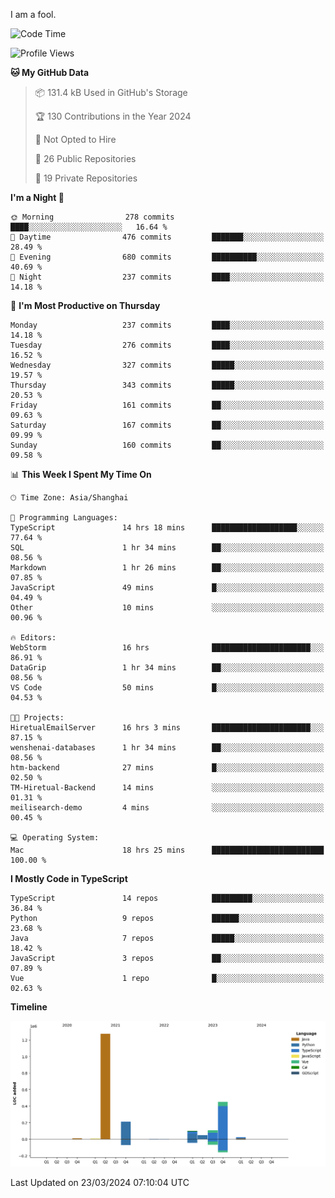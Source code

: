 I am a fool.

<!--START_SECTION:waka-->
![Code Time](http://img.shields.io/badge/Code%20Time-1%2C271%20hrs%2048%20mins-blue)

![Profile Views](http://img.shields.io/badge/Profile%20Views-0-blue)

**🐱 My GitHub Data** 

> 📦 131.4 kB Used in GitHub's Storage 
 > 
> 🏆 130 Contributions in the Year 2024
 > 
> 🚫 Not Opted to Hire
 > 
> 📜 26 Public Repositories 
 > 
> 🔑 19 Private Repositories 
 > 
**I'm a Night 🦉** 

```text
🌞 Morning                278 commits         ████░░░░░░░░░░░░░░░░░░░░░   16.64 % 
🌆 Daytime                476 commits         ███████░░░░░░░░░░░░░░░░░░   28.49 % 
🌃 Evening                680 commits         ██████████░░░░░░░░░░░░░░░   40.69 % 
🌙 Night                  237 commits         ████░░░░░░░░░░░░░░░░░░░░░   14.18 % 
```
📅 **I'm Most Productive on Thursday** 

```text
Monday                   237 commits         ████░░░░░░░░░░░░░░░░░░░░░   14.18 % 
Tuesday                  276 commits         ████░░░░░░░░░░░░░░░░░░░░░   16.52 % 
Wednesday                327 commits         █████░░░░░░░░░░░░░░░░░░░░   19.57 % 
Thursday                 343 commits         █████░░░░░░░░░░░░░░░░░░░░   20.53 % 
Friday                   161 commits         ██░░░░░░░░░░░░░░░░░░░░░░░   09.63 % 
Saturday                 167 commits         ██░░░░░░░░░░░░░░░░░░░░░░░   09.99 % 
Sunday                   160 commits         ██░░░░░░░░░░░░░░░░░░░░░░░   09.58 % 
```


📊 **This Week I Spent My Time On** 

```text
🕑︎ Time Zone: Asia/Shanghai

💬 Programming Languages: 
TypeScript               14 hrs 18 mins      ███████████████████░░░░░░   77.64 % 
SQL                      1 hr 34 mins        ██░░░░░░░░░░░░░░░░░░░░░░░   08.56 % 
Markdown                 1 hr 26 mins        ██░░░░░░░░░░░░░░░░░░░░░░░   07.85 % 
JavaScript               49 mins             █░░░░░░░░░░░░░░░░░░░░░░░░   04.49 % 
Other                    10 mins             ░░░░░░░░░░░░░░░░░░░░░░░░░   00.96 % 

🔥 Editors: 
WebStorm                 16 hrs              ██████████████████████░░░   86.91 % 
DataGrip                 1 hr 34 mins        ██░░░░░░░░░░░░░░░░░░░░░░░   08.56 % 
VS Code                  50 mins             █░░░░░░░░░░░░░░░░░░░░░░░░   04.53 % 

🐱‍💻 Projects: 
HiretualEmailServer      16 hrs 3 mins       ██████████████████████░░░   87.15 % 
wenshenai-databases      1 hr 34 mins        ██░░░░░░░░░░░░░░░░░░░░░░░   08.56 % 
htm-backend              27 mins             █░░░░░░░░░░░░░░░░░░░░░░░░   02.50 % 
TM-Hiretual-Backend      14 mins             ░░░░░░░░░░░░░░░░░░░░░░░░░   01.31 % 
meilisearch-demo         4 mins              ░░░░░░░░░░░░░░░░░░░░░░░░░   00.45 % 

💻 Operating System: 
Mac                      18 hrs 25 mins      █████████████████████████   100.00 % 
```

**I Mostly Code in TypeScript** 

```text
TypeScript               14 repos            █████████░░░░░░░░░░░░░░░░   36.84 % 
Python                   9 repos             ██████░░░░░░░░░░░░░░░░░░░   23.68 % 
Java                     7 repos             █████░░░░░░░░░░░░░░░░░░░░   18.42 % 
JavaScript               3 repos             ██░░░░░░░░░░░░░░░░░░░░░░░   07.89 % 
Vue                      1 repo              █░░░░░░░░░░░░░░░░░░░░░░░░   02.63 % 
```



**Timeline**

![Lines of Code chart](https://raw.githubusercontent.com/VeejaLiu/VeejaLiu/master/assets/bar_graph.png)


 Last Updated on 23/03/2024 07:10:04 UTC
<!--END_SECTION:waka-->

